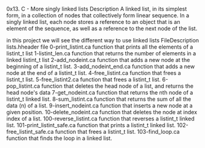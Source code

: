 0x13. C - More singly linked lists
Description
A linked list, in its simplest form, in a collection of nodes that collectively form linear sequence. In a singly linked list, each node stores a reference to an object that is an element of the sequence, as well as a reference to the next node of the list.

in this project we will see the different way to use linked lists
FileDescription
lists.hheader file
0-print_listint.ca function that prints all the elements of a listint_t list
1-listint_len.ca function that returns the number of elements in a linked listint_t list
2-add_nodeint.ca function that adds a new node at the beginning of a listint_t list.
3-add_nodeint_end.ca function that adds a new node at the end of a listint_t list.
4-free_listint.ca function that frees a listint_t list.
5-free_listint2.ca function that frees a listint_t list.
6-pop_listint.ca function that deletes the head node of a list, and returns the head node's data
7-get_nodeint.ca function that returns the nth node of a listint_t linked list.
8-sum_listint.ca function that returns the sum of all the data (n) of a list.
9-insert_nodeint.ca function that inserts a new node at a given position.
10-delete_nodeint.ca function that deletes the node at index index of a list.
100-reverse_listint.ca function that reverses a listint_t linked list.
101-print_listint_safe.ca function that prints a listint_t linked list.
102-free_listint_safe.ca function that frees a listint_t list.
103-find_loop.ca function that finds the loop in a linked list.
